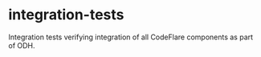 # integration-tests
Integration tests verifying integration of all CodeFlare components as part of ODH.
